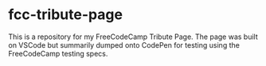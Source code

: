 # fcc-tribute-page
This is a repository for my FreeCodeCamp Tribute Page. The page was built on VSCode but summarily dumped onto CodePen for testing using the FreeCodeCamp testing specs.
